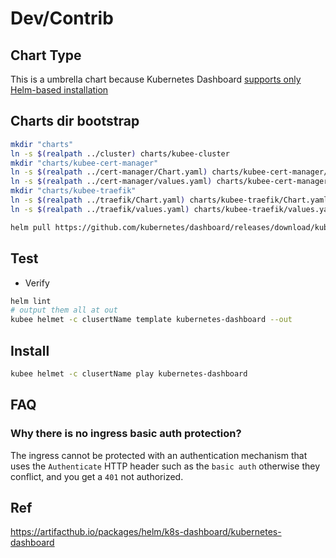 # Dev/Contrib

## Chart Type

This is a umbrella chart because Kubernetes Dashboard [supports only Helm-based installation](https://github.com/kubernetes/dashboard?tab=readme-ov-file#installation)


## Charts dir bootstrap

```bash
mkdir "charts"
ln -s $(realpath ../cluster) charts/kubee-cluster
mkdir "charts/kubee-cert-manager"
ln -s $(realpath ../cert-manager/Chart.yaml) charts/kubee-cert-manager/Chart.yaml
ln -s $(realpath ../cert-manager/values.yaml) charts/kubee-cert-manager/values.yaml
mkdir "charts/kubee-traefik"
ln -s $(realpath ../traefik/Chart.yaml) charts/kubee-traefik/Chart.yaml
ln -s $(realpath ../traefik/values.yaml) charts/kubee-traefik/values.yaml

helm pull https://github.com/kubernetes/dashboard/releases/download/kubernetes-dashboard-7.10.4/kubernetes-dashboard-7.10.4.tgz -d charts --untar
```


## Test

* Verify
```bash
helm lint
# output them all at out 
kubee helmet -c clusertName template kubernetes-dashboard --out
```
## Install

```bash
kubee helmet -c clusertName play kubernetes-dashboard
```


## FAQ


### Why there is no ingress basic auth protection?

The ingress cannot be protected with an authentication mechanism that uses the `Authenticate` HTTP header
such as the `basic auth` otherwise they conflict, and you get a `401` not authorized.


## Ref

https://artifacthub.io/packages/helm/k8s-dashboard/kubernetes-dashboard 